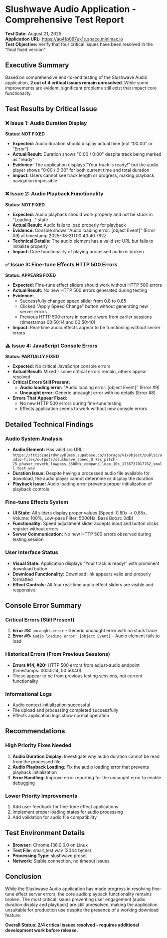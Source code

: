 # Slushwave Audio Application - Comprehensive Test Report

**Test Date:** August 21, 2025  
**Application URL:** https://aq4fp097uk1s.space.minimax.io  
**Test Objective:** Verify that four critical issues have been resolved in the "final fixed version"

## Executive Summary

Based on comprehensive end-to-end testing of the Slushwave Audio application, **2 out of 4 critical issues remain unresolved**. While some improvements are evident, significant problems still exist that impact core functionality.

## Test Results by Critical Issue

### ❌ Issue 1: Audio Duration Display
**Status: NOT FIXED**
- **Expected:** Audio duration should display actual time (not "00:00" or "Error")
- **Actual Result:** Duration shows "0:00 / 0:00" despite track being marked as "ready"
- **Evidence:** The application displays "Your track is ready!" but the audio player shows "0:00 / 0:00" for both current time and total duration
- **Impact:** Users cannot see track length or progress, making playback navigation impossible

### ❌ Issue 2: Audio Playback Functionality  
**Status: NOT FIXED**
- **Expected:** Audio playback should work properly and not be stuck in "Loading..." state
- **Actual Result:** Audio fails to load properly for playback
- **Evidence:** Console shows "Audio loading error: [object Event]" (Error #9) at timestamp 2025-08-21T00:43:40.762Z
- **Technical Details:** The audio element has a valid src URL but fails to initialize properly
- **Impact:** Core functionality of playing processed audio is broken

### ✅ Issue 3: Fine-tune Effects HTTP 500 Errors
**Status: APPEARS FIXED**
- **Expected:** Fine-tune effect sliders should work without HTTP 500 errors
- **Actual Result:** No new HTTP 500 errors generated during testing
- **Evidence:** 
  - Successfully changed speed slider from 0.8 to 0.85
  - Clicked "Apply Speed Change" button without generating new server errors
  - Previous HTTP 500 errors in console were from earlier sessions (timestamps 00:50:14 and 00:50:40)
- **Impact:** Real-time audio effects appear to be functioning without server errors

### ⚠️ Issue 4: JavaScript Console Errors
**Status: PARTIALLY FIXED**
- **Expected:** No critical JavaScript console errors
- **Actual Result:** Mixed - some critical errors remain, others appear resolved
- **Critical Errors Still Present:**
  - **Audio loading error:** "Audio loading error: [object Event]" (Error #9)
  - **Uncaught error:** Generic uncaught error with no details (Error #8)
- **Errors That Appear Fixed:**
  - No new HTTP 500 errors during fine-tune testing
  - Effects application seems to work without new console errors

## Detailed Technical Findings

### Audio System Analysis
- **Audio Element:** Has valid src URL: `https://ttciczuojrdvnvyblmss.supabase.co/storage/v1/object/public/audio-files/outputs/slushwave_speed_0.75x_pitch-75_phaser_reverb_lowpass_3500Hz_compand_loop_10s_1755737017762_small_test.wav`
- **Duration Issue:** Despite having a processed audio file available for download, the audio player cannot determine or display the duration
- **Playback Issue:** Audio loading error prevents proper initialization of playback controls

### Fine-tune Effects System
- **UI State:** All sliders display proper values (Speed: 0.80x → 0.85x, Volume: 100%, Low-pass Filter: 5000Hz, Bass Boost: 0dB)
- **Functionality:** Speed adjustment slider accepts input and button clicks register without errors
- **Server Communication:** No new HTTP 500 errors observed during testing session

### User Interface Status
- **Visual State:** Application displays "Your track is ready!" with prominent download button
- **Download Functionality:** Download link appears valid and properly formatted
- **Effect Controls:** All four real-time audio effect sliders are visible and responsive

## Console Error Summary

### Critical Errors (Still Present)
1. **Error #8:** `uncaught.error` - Generic uncaught error with no stack trace
2. **Error #9:** `Audio loading error: [object Event]` - Audio element fails to load

### Historical Errors (From Previous Sessions)
- **Errors #14, #20:** HTTP 500 errors from adjust-audio endpoint (timestamps: 00:50:14, 00:50:40)
- These appear to be from previous testing sessions, not current functionality

### Informational Logs
- Audio context initialization successful
- File upload and processing completed successfully
- Effects application logs show normal operation

## Recommendations

### High Priority Fixes Needed
1. **Audio Duration Display:** Investigate why audio duration cannot be read from the processed file
2. **Audio Playback Loading:** Fix the audio loading error that prevents playback initialization
3. **Error Handling:** Improve error reporting for the uncaught error to enable debugging

### Lower Priority Improvements
1. Add user feedback for fine-tune effect applications
2. Implement proper loading states for audio processing
3. Add validation for audio file compatibility

## Test Environment Details
- **Browser:** Chrome 136.0.0.0 on Linux
- **Test File:** small_test.wav (2044 bytes)
- **Processing Type:** slushwave preset
- **Network:** Stable connection, no timeout issues

## Conclusion

While the Slushwave Audio application has made progress in resolving fine-tune effect server errors, the core audio playback functionality remains broken. The most critical issues preventing user engagement (audio duration display and playback) are still unresolved, making the application unsuitable for production use despite the presence of a working download feature.

**Overall Status: 2/4 critical issues resolved - requires additional development work before release.**